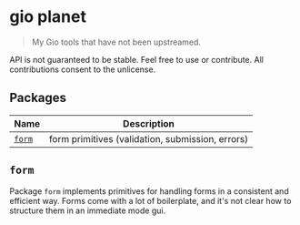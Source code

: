 # gio planet

> My Gio tools that have not been upstreamed.

API is not guaranteed to be stable. Feel free to use or contribute.
All contributions consent to the unlicense.

## Packages

| Name            | Description                                      |
| --------------- | ------------------------------------------------ |
| [`form`](#form) | form primitives (validation, submission, errors) |

## `form`

Package `form` implements primitives for handling forms in a consistent and efficient way.
Forms come with a lot of boilerplate, and it's not clear how to structure them in an immediate mode
gui.
